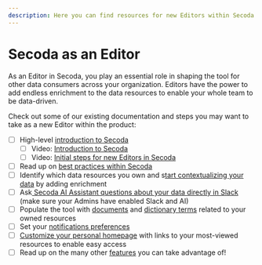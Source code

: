 ```yaml
---
description: Here you can find resources for new Editors within Secoda
---
```


# Secoda as an Editor

As an Editor in Secoda, you play an essential role in shaping the tool for other data consumers across your organization. Editors have the power to add endless enrichment to the data resources to enable your whole team to be data-driven.

Check out some of our existing documentation and steps you may want to take as a new Editor within the product:

* [ ] High-level [introduction to Secoda](../readme/secoda-as-a-viewer/introduction-guide.md)
  * [ ] Video: [Introduction to Secoda](../#video-resource-introduction-to-secoda)
  * [ ] Video: [Initial steps for new Editors in Secoda](https://www.loom.com/share/ba344cf7b50d41c8af25b67b2a943712?sid=fcca1054-2431-4d54-b3fe-4ab364e49b0f)
* [ ] Read up on [best practices within Secoda](../best-practices/)
* [ ] Identify which data resources you own and s[tart contextualizing your data](../resource-and-metadata-management/add-documentation/) by adding enrichment
* [ ] Ask[ Secoda AI Assistant questions about your data directly in Slack](../integrations/productivity-tools/slack-connection/slack-user-guide.md) (make sure your Admins have enabled Slack and AI)
* [ ] Populate the tool with [documents](../features/documents/) and [dictionary terms](../features/dictionary.md) related to your owned resources
* [ ] Set your [notifications preferences](../features/notifications.md)&#x20;
* [ ] [Customize your personal homepage](../features/custom-homepage.md#personal-homepage) with links to your most-viewed resources to enable easy access&#x20;
* [ ] Read up on the many other [features](../features/) you can take advantage of!
